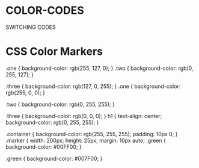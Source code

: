 # COLOR-CODES
SWITCHING CODES
<!DOCTYPE html>
<html>
  <head>
    <meta charset="utf-8">
    <meta name="viewport" content="width=device-width, initial-scale=1.0">
    <title>CSS Color Markers</title>
    <link rel="stylesheet" type="text/css" href="styles.css">
  </head>
  <body>
    <h1>CSS Color Markers</h1>
    <div class="container">
      <div class="marker red">
      </div>
      <div class="marker two">
      </div>
      <div class="marker three">
      </div>
    </div>
  </body>
</html>
.one {
  background-color: rgb(255, 127, 0);
}
.two {
  background-color: rgb(0, 255, 127);
}

.three {
  background-color: rgb(127, 0, 255);
}
.one {
  background-color: rgb(255, 0, 0);
}

.two {
  background-color: rgb(0, 255, 255);
}

.three {
  background-color: rgb(0, 0, 0);
}
h1 {
  text-align: center;
  background-color: rgb(0, 255, 255);
}

.container {
  background-color: rgb(255, 255, 255);
  padding: 10px 0;
}
.marker {
  width: 200px;
  height: 25px;
  margin: 10px auto;
.green {
  background-color: #00FF00;
}

.green {
  background-color: #007F00;
}
